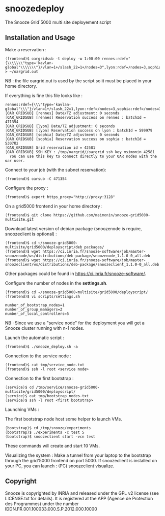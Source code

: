 # snoozedeploy

The Snooze Grid`5000 multi site deployement script

## Installation and Usage

Make a reservation : 

    (frontend)$ oargridsub -t deploy -w 1:00:00 rennes:rdef="{\\\\\\\"type='kavlan-global'\\\\\\\"}/vlan=1+/slash_22=1+/nodes=3",lyon:rdef=/nodes=3,sophia:rdef=/nodes=3 > ~/oargrid.out

NB : the file oargrid.out is used by the script so it must be placed in your home directory.


If everything is fine this file looks like : 

    rennes:rdef={\\\"type='kavlan-global'\\\"}/vlan=1+/slash_22=1,lyon:rdef=/nodes=3,sophia:rdef=/nodes=3
    [OAR_GRIDSUB] [rennes] Date/TZ adjustment: 0 seconds
    [OAR_GRIDSUB] [rennes] Reservation success on rennes : batchId = 471354
    [OAR_GRIDSUB] [lyon] Date/TZ adjustment: 0 seconds
    [OAR_GRIDSUB] [lyon] Reservation success on lyon : batchId = 599979
    [OAR_GRIDSUB] [sophia] Date/TZ adjustment: 0 seconds
    [OAR_GRIDSUB] [sophia] Reservation success on sophia : batchId = 530702
    [OAR_GRIDSUB] Grid reservation id = 42581
    [OAR_GRIDSUB] SSH KEY : /tmp/oargrid//oargrid_ssh_key_msimonin_42581
      You can use this key to connect directly to your OAR nodes with the oar user.
   
Connect to your job (with the subnet reservation): 

    (frontend)$ oarsub -C 471354

Configure the proxy : 

    (frontend)$ export https_proxy="http://proxy:3128"

On a grid5000 frontend in your home directory :

    (frontend)$ git clone https://github.com/msimonin/snooze-grid5000-multisite.git 

Download latest version of debian package (snoozenode is require, snoozeclient is optional) : 

    (frontend)$ cd ~/snooze-grid5000-multisite/grid5000/deployscript/deb_packages/
    (frontend)$ wget https://ci.inria.fr/snooze-software/job/master-snoozenode/ws/distributions/deb-package/snoozenode_1.1.0-0_all.deb  
    (frontend)$ wget https://ci.inria.fr/snooze-software/job/master-snoozeclient/ws/distributions/deb-package/snoozeclient_1.1.0-0_all.deb  

Other packages could be found in https://ci.inria.fr/snooze-software/.

Configure the number of nodes in the **settings.sh**.

    (frontend)$ cd ~/snooze-grid5000-multisite/grid5000/deployscript/
    (frontend)$ vi scripts/settings.sh

    number_of_bootstrap_nodes=1
    number_of_group_managers=2
    number_of_local_controllers=5

NB : Since we use a "service node" for the deployment you will get a Snooze cluster running with n-1 nodes.

Launch the automatic script :

    (frontend)$ ./snooze_deploy.sh -a

Connection to the service node : 

    (frontend)$ cat tmp/service_node.txt
    (frontend)$ ssh -l root <service node>

Connection to the first bootstrap : 
 
    (service)$ cd /tmp/service/snooze-grid5000-multisite/grid5000/deployscript/
    (service)$ cat tmp/bootstrap_nodes.txt
    (service)$ ssh -l root <first bootstrap>

Launching VMs : 

The first bootstrap node host some helper to launch VMs.

    (bootstrap)$ cd /tmp/snooze/experiments
    (bootstrap)$ ./experiments -c test 5
    (bootstrap)$ snoozeclient start -vcn test

These commands will create and start 10 VMs.

Visualizing the system : 
Make a tunnel from your laptop to the bootstrap through the grid'5000 frontend on port 5000. If snoozeclient is installed on your PC, you can launch :
    (PC) snoozeclient visualize.

## Copyright

Snooze is copyrighted by INRIA and released under the GPL v2 license (see LICENSE.txt for details). It is registered at the APP (Agence de Protection des Programmes)
under the number IDDN.FR.001.100033.000.S.P.2012.000.10000

